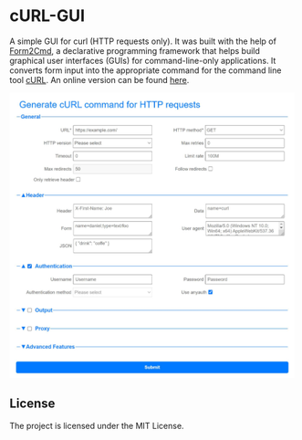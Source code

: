 # cURL-GUI
A simple GUI for curl (HTTP requests only). It was built with the help of [Form2Cmd](https://github.com/RapDoodle/Form2Cmd), a declarative programming framework that helps build graphical user interfaces (GUIs) for command-line-only applications. It converts form input into the appropriate command for the command line tool [cURL](https://curl.se/). An online version can be found [here](https://rapdoodle.github.io/form2cmd/curl/index.html).

<img src="demo.jpg?raw=true" height="500">

## License
The project is licensed under the MIT License.